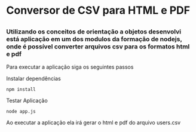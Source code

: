 # Conversor de CSV para HTML e PDF
##
### Utilizando os conceitos de orientação a objetos desenvolvi está aplicação em um dos modulos da formação de nodejs, onde é possível converter arquivos csv para os formatos html e pdf

Para executar a aplicação siga os seguintes passos

Instalar dependências
```
npm install
```

Testar Aplicação
```
node app.js
```

Ao executar a aplicação ela irá gerar o html e pdf do arquivo users.csv

